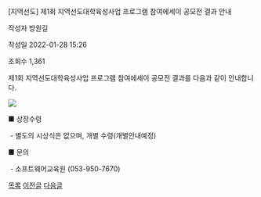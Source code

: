 
[지역선도] 제1회 지역선도대학육성사업 프로그램 참여에세이 공모전 결과 안내





작성자
방원길


작성일
2022-01-28 15:26


조회수
1,361




제1회 지역선도대학육성사업 프로그램 참여에세이 공모전 결과를 다음과 같이 안내합니다.

  


![](https://computer.knu.ac.kr/_files/userfile/image20220128140038_nqiya.jpg)  


  


■ 상장수령

 - 별도의 시상식은 없으며, 개별 수령(개별안내예정)

  


■ 문의

 - 소프트웨어교육원 (053-950-7670)







[목록](https://computer.knu.ac.kr/06_sub/02_sub.html?key=&keyfield=&category=&page=1&bbs_code=Site_BBS_25)
[이전글](https://computer.knu.ac.kr/06_sub/02_sub.html?bbs_cmd=view&page=1&key=&keyfield=&category=&no=3688&bbs_code=Site_BBS_25)
[다음글](https://computer.knu.ac.kr/06_sub/02_sub.html?bbs_cmd=view&page=1&key=&keyfield=&category=&no=3690&bbs_code=Site_BBS_25)

















 
